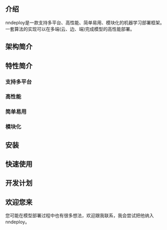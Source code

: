 
## 介绍
nndeploy是一款支持多平台、高性能、简单易用、模块化的机器学习部署框架。一套算法的实现可以在多端(云、边、端)完成模型的高性能部署。

## 架构简介

## 特性简介
### 支持多平台
### 高性能
### 简单易用
### 模块化

## 安装

## 快速使用

## 开发计划

## 欢迎您来
您可能在模型部署过程中也有很多想法，欢迎跟我联系，我会尝试把他纳入nndeploy。